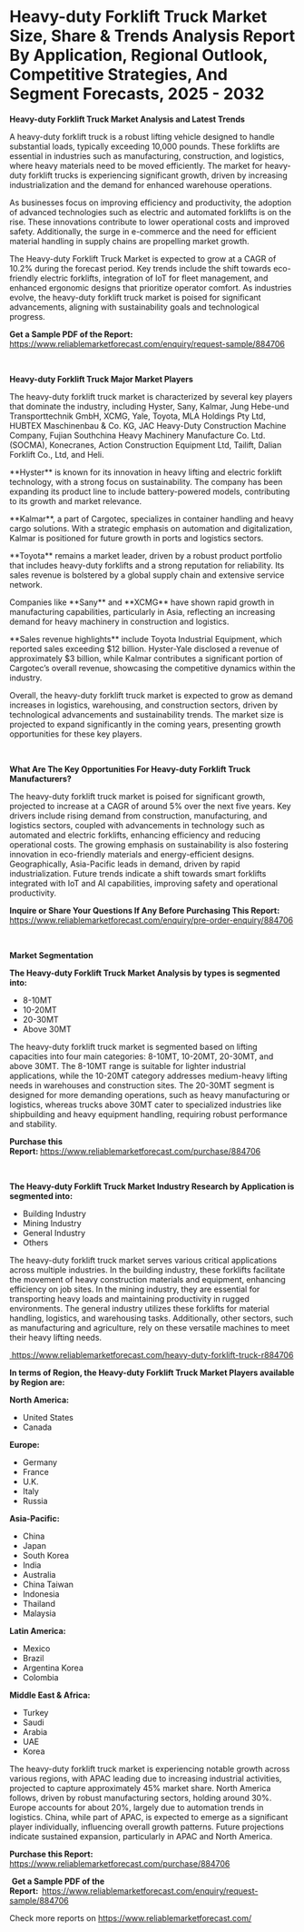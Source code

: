 <p><h1>Heavy-duty Forklift Truck Market Size, Share & Trends Analysis Report By Application, Regional Outlook, Competitive Strategies, And Segment Forecasts, 2025 - 2032</h1></p><p><strong>Heavy-duty Forklift Truck Market Analysis and Latest Trends</strong></p>
<p><p>A heavy-duty forklift truck is a robust lifting vehicle designed to handle substantial loads, typically exceeding 10,000 pounds. These forklifts are essential in industries such as manufacturing, construction, and logistics, where heavy materials need to be moved efficiently. The market for heavy-duty forklift trucks is experiencing significant growth, driven by increasing industrialization and the demand for enhanced warehouse operations.</p><p>As businesses focus on improving efficiency and productivity, the adoption of advanced technologies such as electric and automated forklifts is on the rise. These innovations contribute to lower operational costs and improved safety. Additionally, the surge in e-commerce and the need for efficient material handling in supply chains are propelling market growth.</p><p>The Heavy-duty Forklift Truck Market is expected to grow at a CAGR of 10.2% during the forecast period. Key trends include the shift towards eco-friendly electric forklifts, integration of IoT for fleet management, and enhanced ergonomic designs that prioritize operator comfort. As industries evolve, the heavy-duty forklift truck market is poised for significant advancements, aligning with sustainability goals and technological progress.</p></p>
<p><strong>Get a Sample PDF of the Report:&nbsp;</strong> <a href="https://www.reliablemarketforecast.com/enquiry/request-sample/884706?utm_campaign=2876&utm_medium=2&utm_source=Github&utm_content=ia&utm_term=25022025&utm_id=heavy-duty-forklift-truck">https://www.reliablemarketforecast.com/enquiry/request-sample/884706</a></p>
<p>&nbsp;</p>
<p><strong>Heavy-duty Forklift Truck Major Market Players</strong></p>
<p><p>The heavy-duty forklift truck market is characterized by several key players that dominate the industry, including Hyster, Sany, Kalmar, Jung Hebe-und Transporttechnik GmbH, XCMG, Yale, Toyota, MLA Holdings Pty Ltd, HUBTEX Maschinenbau & Co. KG, JAC Heavy-Duty Construction Machine Company, Fujian Southchina Heavy Machinery Manufacture Co. Ltd. (SOCMA), Konecranes, Action Construction Equipment Ltd, Tailift, Dalian Forklift Co., Ltd, and Heli. </p><p>**Hyster** is known for its innovation in heavy lifting and electric forklift technology, with a strong focus on sustainability. The company has been expanding its product line to include battery-powered models, contributing to its growth and market relevance. </p><p>**Kalmar**, a part of Cargotec, specializes in container handling and heavy cargo solutions. With a strategic emphasis on automation and digitalization, Kalmar is positioned for future growth in ports and logistics sectors.</p><p>**Toyota** remains a market leader, driven by a robust product portfolio that includes heavy-duty forklifts and a strong reputation for reliability. Its sales revenue is bolstered by a global supply chain and extensive service network.</p><p>Companies like **Sany** and **XCMG** have shown rapid growth in manufacturing capabilities, particularly in Asia, reflecting an increasing demand for heavy machinery in construction and logistics.</p><p>**Sales revenue highlights** include Toyota Industrial Equipment, which reported sales exceeding $12 billion. Hyster-Yale disclosed a revenue of approximately $3 billion, while Kalmar contributes a significant portion of Cargotec’s overall revenue, showcasing the competitive dynamics within the industry.</p><p>Overall, the heavy-duty forklift truck market is expected to grow as demand increases in logistics, warehousing, and construction sectors, driven by technological advancements and sustainability trends. The market size is projected to expand significantly in the coming years, presenting growth opportunities for these key players.</p></p>
<p>&nbsp;</p>
<p><strong>What Are The Key Opportunities For Heavy-duty Forklift Truck Manufacturers?</strong></p>
<p><p>The heavy-duty forklift truck market is poised for significant growth, projected to increase at a CAGR of around 5% over the next five years. Key drivers include rising demand from construction, manufacturing, and logistics sectors, coupled with advancements in technology such as automated and electric forklifts, enhancing efficiency and reducing operational costs. The growing emphasis on sustainability is also fostering innovation in eco-friendly materials and energy-efficient designs. Geographically, Asia-Pacific leads in demand, driven by rapid industrialization. Future trends indicate a shift towards smart forklifts integrated with IoT and AI capabilities, improving safety and operational productivity.</p></p>
<p><strong>Inquire or Share Your Questions If Any Before Purchasing This Report:</strong> <a href="https://www.reliablemarketforecast.com/enquiry/pre-order-enquiry/884706?utm_campaign=2876&utm_medium=2&utm_source=Github&utm_content=ia&utm_term=25022025&utm_id=heavy-duty-forklift-truck">https://www.reliablemarketforecast.com/enquiry/pre-order-enquiry/884706</a></p>
<p>&nbsp;</p>
<p><strong>Market Segmentation</strong></p>
<p><strong>The Heavy-duty Forklift Truck Market Analysis by types is segmented into:</strong></p>
<p><ul><li>8-10MT</li><li>10-20MT</li><li>20-30MT</li><li>Above 30MT</li></ul></p>
<p><p>The heavy-duty forklift truck market is segmented based on lifting capacities into four main categories: 8-10MT, 10-20MT, 20-30MT, and above 30MT. The 8-10MT range is suitable for lighter industrial applications, while the 10-20MT category addresses medium-heavy lifting needs in warehouses and construction sites. The 20-30MT segment is designed for more demanding operations, such as heavy manufacturing or logistics, whereas trucks above 30MT cater to specialized industries like shipbuilding and heavy equipment handling, requiring robust performance and stability.</p></p>
<p><strong>Purchase this Report:&nbsp;</strong><a href="https://www.reliablemarketforecast.com/purchase/884706?utm_campaign=2876&utm_medium=2&utm_source=Github&utm_content=ia&utm_term=25022025&utm_id=heavy-duty-forklift-truck">https://www.reliablemarketforecast.com/purchase/884706</a></p>
<p>&nbsp;</p>
<p><strong>The Heavy-duty Forklift Truck Market Industry Research by Application is segmented into:</strong></p>
<p><ul><li>Building Industry</li><li>Mining Industry</li><li>General Industry</li><li>Others</li></ul></p>
<p><p>The heavy-duty forklift truck market serves various critical applications across multiple industries. In the building industry, these forklifts facilitate the movement of heavy construction materials and equipment, enhancing efficiency on job sites. In the mining industry, they are essential for transporting heavy loads and maintaining productivity in rugged environments. The general industry utilizes these forklifts for material handling, logistics, and warehousing tasks. Additionally, other sectors, such as manufacturing and agriculture, rely on these versatile machines to meet their heavy lifting needs.</p></p>
<p><a href="https://www.reliablemarketforecast.com/heavy-duty-forklift-truck-r884706?utm_campaign=2876&utm_medium=2&utm_source=Github&utm_content=ia&utm_term=25022025&utm_id=heavy-duty-forklift-truck">&nbsp;https://www.reliablemarketforecast.com/heavy-duty-forklift-truck-r884706</a></p>
<p><strong>In terms of Region, the Heavy-duty Forklift Truck Market Players available by Region are:</strong></p>
<p>
    <p> <strong> North America: </strong>
        <ul>
            <li>United States</li>
            <li>Canada</li>
        </ul>
        </p> 
    <p> <strong> Europe: </strong>
        <ul>
            <li>Germany</li>
            <li>France</li>
            <li>U.K.</li>
            <li>Italy</li>
            <li>Russia</li>
        </ul>
        </p> 
    <p> <strong> Asia-Pacific: </strong>
        <ul>
            <li>China</li>
            <li>Japan</li>
            <li>South Korea</li>
            <li>India</li>
            <li>Australia</li>
            <li>China Taiwan</li>
            <li>Indonesia</li>
            <li>Thailand</li>
            <li>Malaysia</li>
        </ul>
        </p> 
    <p> <strong> Latin America: </strong>
        <ul>
            <li>Mexico</li>
            <li>Brazil</li>
            <li>Argentina Korea</li>
            <li>Colombia</li>
        </ul>
        </p> 
    <p> <strong> Middle East & Africa: </strong>
        <ul>
            <li>Turkey</li>
            <li>Saudi</li>
            <li>Arabia</li>
            <li>UAE</li>
            <li>Korea</li>
        </ul>
    </p>
    </p>
<p><p>The heavy-duty forklift truck market is experiencing notable growth across various regions, with APAC leading due to increasing industrial activities, projected to capture approximately 45% market share. North America follows, driven by robust manufacturing sectors, holding around 30%. Europe accounts for about 20%, largely due to automation trends in logistics. China, while part of APAC, is expected to emerge as a significant player individually, influencing overall growth patterns. Future projections indicate sustained expansion, particularly in APAC and North America.</p></p>
<p><strong>Purchase this Report: </strong><a href="https://www.reliablemarketforecast.com/purchase/884706?utm_campaign=2876&utm_medium=2&utm_source=Github&utm_content=ia&utm_term=25022025&utm_id=heavy-duty-forklift-truck">https://www.reliablemarketforecast.com/purchase/884706</a></p>
<p>&nbsp;<strong>Get a Sample PDF of the Report:&nbsp;&nbsp;</strong><a href="https://www.reliablemarketforecast.com/enquiry/request-sample/884706?utm_campaign=2876&utm_medium=2&utm_source=Github&utm_content=ia&utm_term=25022025&utm_id=heavy-duty-forklift-truck">https://www.reliablemarketforecast.com/enquiry/request-sample/884706</a></p>
<p><strong></strong></p>
<p>Check more reports on <a href="https://www.reliablemarketforecast.com/?utm_campaign=2876&utm_medium=2&utm_source=Github&utm_content=ia&utm_term=25022025&utm_id=heavy-duty-forklift-truck">https://www.reliablemarketforecast.com/</a></p>